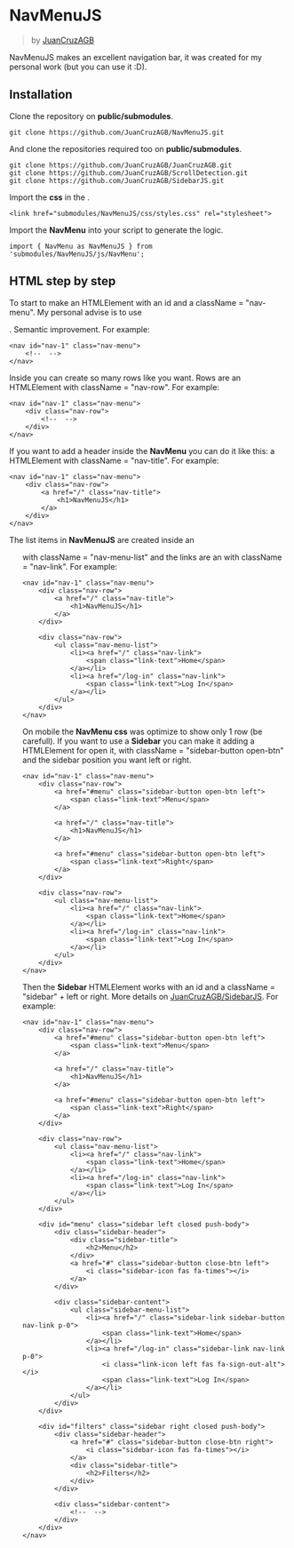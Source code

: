 # NavMenuJS
> by [JuanCruzAGB](https://github.com/JuanCruzAGB)

NavMenuJS makes an excellent navigation bar, it was created for my personal work (but you can use it :D).

## Installation

Clone the repository on __public/submodules__.
```
git clone https://github.com/JuanCruzAGB/NavMenuJS.git
```

And clone the repositories required too on __public/submodules__.
```
git clone https://github.com/JuanCruzAGB/JuanCruzAGB.git
git clone https://github.com/JuanCruzAGB/ScrollDetection.git
git clone https://github.com/JuanCruzAGB/SidebarJS.git
```

Import the __css__ in the __<head>__.
```
<link href="submodules/NavMenuJS/css/styles.css" rel="stylesheet">
```

Import the __NavMenu__ into your script to generate the logic.
```
import { NavMenu as NavMenuJS } from 'submodules/NavMenuJS/js/NavMenu';
```

## HTML step by step

To start to make an HTMLElement with an id and a className = "nav-menu". My personal advise is to use __<nav>__. Semantic improvement. For example:
```
<nav id="nav-1" class="nav-menu">
    <!--  -->
</nav>
```

Inside you can create so many rows like you want. Rows are an HTMLElement with className = "nav-row". For example:
```
<nav id="nav-1" class="nav-menu">
    <div class="nav-row">
        <!--  -->
    </div>
</nav>
```

If you want to add a header inside the __NavMenu__ you can do it like this: a HTMLElement with className = "nav-title". For example:
```
<nav id="nav-1" class="nav-menu">
    <div class="nav-row">
        <a href="/" class="nav-title">
            <h1>NavMenuJS</h1>
        </a>
    </div>
</nav>
```

The list items in __NavMenuJS__ are created inside an __<ul>__ with className = "nav-menu-list" and the links are an __<a>__ with className = "nav-link". For example:
```
<nav id="nav-1" class="nav-menu">
    <div class="nav-row">
        <a href="/" class="nav-title">
            <h1>NavMenuJS</h1>
        </a>
    </div>

    <div class="nav-row">
        <ul class="nav-menu-list">
            <li><a href="/" class="nav-link">
                <span class="link-text">Home</span>
            </a></li>
            <li><a href="/log-in" class="nav-link">
                <span class="link-text">Log In</span>
            </a></li>
        </ul>
    </div>
</nav>
```

On mobile the __NavMenu css__ was optimize to show only 1 row (be carefull). If you want to use a __Sidebar__ you can make it adding a HTMLElement for open it, with className = "sidebar-button open-btn" and the sidebar position you want left or right.
```
<nav id="nav-1" class="nav-menu">
    <div class="nav-row">
        <a href="#menu" class="sidebar-button open-btn left">
            <span class="link-text">Menu</span>
        </a>

        <a href="/" class="nav-title">
            <h1>NavMenuJS</h1>
        </a>

        <a href="#menu" class="sidebar-button open-btn left">
            <span class="link-text">Right</span>
        </a>
    </div>

    <div class="nav-row">
        <ul class="nav-menu-list">
            <li><a href="/" class="nav-link">
                <span class="link-text">Home</span>
            </a></li>
            <li><a href="/log-in" class="nav-link">
                <span class="link-text">Log In</span>
            </a></li>
        </ul>
    </div>
</nav>
```

Then the __Sidebar__ HTMLElement works with an id and a className = "sidebar" + left or right. More details on [JuanCruzAGB/SidebarJS](https://github.com/JuanCruzAGB/SidebarJS.git). For example: 
```
<nav id="nav-1" class="nav-menu">
    <div class="nav-row">
        <a href="#menu" class="sidebar-button open-btn left">
            <span class="link-text">Menu</span>
        </a>

        <a href="/" class="nav-title">
            <h1>NavMenuJS</h1>
        </a>

        <a href="#menu" class="sidebar-button open-btn left">
            <span class="link-text">Right</span>
        </a>
    </div>

    <div class="nav-row">
        <ul class="nav-menu-list">
            <li><a href="/" class="nav-link">
                <span class="link-text">Home</span>
            </a></li>
            <li><a href="/log-in" class="nav-link">
                <span class="link-text">Log In</span>
            </a></li>
        </ul>
    </div>

    <div id="menu" class="sidebar left closed push-body">
        <div class="sidebar-header">
            <div class="sidebar-title">
                <h2>Menu</h2>
            </div>
            <a href="#" class="sidebar-button close-btn left">
                <i class="sidebar-icon fas fa-times"></i>
            </a>
        </div>

        <div class="sidebar-content">
            <ul class="sidebar-menu-list">
                <li><a href="/" class="sidebar-link sidebar-button nav-link p-0">
                    <span class="link-text">Home</span>
                </a></li>
                <li><a href="/log-in" class="sidebar-link nav-link p-0">
                    <i class="link-icon left fas fa-sign-out-alt"></i>
                    <span class="link-text">Log In</span>
                </a></li>
            </ul>
        </div>
    </div>
    
    <div id="filters" class="sidebar right closed push-body">
        <div class="sidebar-header">
            <a href="#" class="sidebar-button close-btn right">
                <i class="sidebar-icon fas fa-times"></i>
            </a>
            <div class="sidebar-title">
                <h2>Filters</h2>
            </div>
        </div>

        <div class="sidebar-content">
            <!--  -->
        </div>
    </div>
</nav>
```